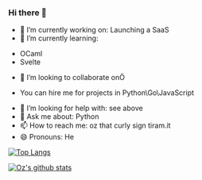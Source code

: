 ### Hi there 👋

- 🔭 I’m currently working on: Launching a SaaS
- 🌱 I’m currently learning:
 * OCaml
 * Svelte
- 👯 I’m looking to collaborate onÖ
 * You can hire me for projects in Python\Go\JavaScript
- 🤔 I’m looking for help with: see above
- 💬 Ask me about: Python
- 📫 How to reach me: oz that curly sign tiram.it
- 😄 Pronouns: He

[![Top Langs](https://github-readme-stats.vercel.app/api/top-langs/?username=oz123)](https://github.com/anuraghazra/github-readme-stats)

[![Oz's github stats](https://github-readme-stats.vercel.app/api?username=oz123)](https://github.com/anuraghazra/github-readme-stats)  
